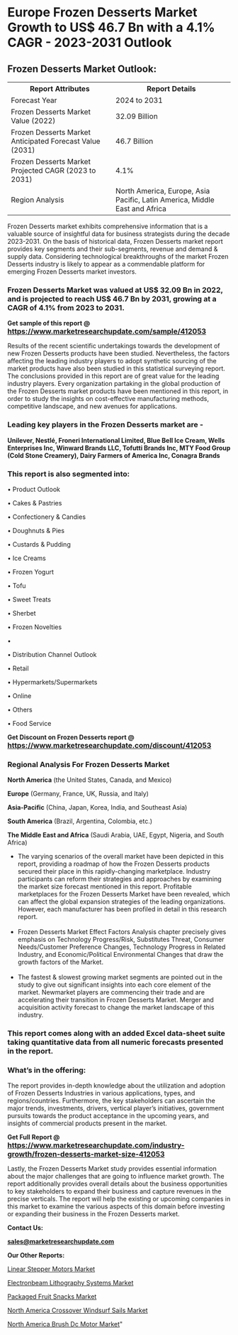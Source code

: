 # Europe Frozen Desserts Market Growth to US$ 46.7 Bn with a 4.1% CAGR - 2023-2031 Outlook

<html>
<body>

<h2>Frozen Desserts Market Outlook:</h2>

<table>
  <tr>
    <th>Report Attributes</th>
    <th>Report Details</th>
  </tr>
  <tr>
    <td>Forecast Year</td>
    <td>2024 to 2031</td>
  </tr>
  <tr>
    <td>Frozen Desserts Market Value (2022)</td>
    <td>32.09 Billion</td>
  </tr>
  <tr>
    <td>Frozen Desserts Market Anticipated Forecast Value (2031)</td>
    <td>46.7 Billion</td>
  </tr>
  <tr>
    <td>Frozen Desserts Market Projected CAGR (2023 to 2031)</td>
    <td>4.1%</td>
  </tr>
  <tr>
    <td>Region Analysis</td>
    <td>North America, Europe, Asia Pacific, Latin America, Middle East and Africa</td>
  </tr>
</table>

</body>
</html>

Frozen Desserts market exhibits comprehensive information that is a valuable source of insightful data for business strategists during the decade 2023-2031. On the basis of historical data, Frozen Desserts market report provides key segments and their sub-segments, revenue and demand &amp; supply data. Considering technological breakthroughs of the market Frozen Desserts industry is likely to appear as a commendable platform for emerging Frozen Desserts market investors.

<strong><h3>Frozen Desserts Market was valued at US$ 32.09 Bn in 2022, and is projected to reach US$ 46.7 Bn by 2031, growing at a CAGR of 4.1% from 2023 to 2031.</h3></strong>

<strong>Get sample of this report @ <a href=https://www.marketresearchupdate.com/sample/412053><font size=3 color=#0000ff>https://www.marketresearchupdate.com/sample/412053</font></a></strong>

Results of the recent scientific undertakings towards the development of new Frozen Desserts products have been studied. Nevertheless, the factors affecting the leading industry players to adopt synthetic sourcing of the market products have also been studied in this statistical surveying report. The conclusions provided in this report are of great value for the leading industry players. Every organization partaking in the global production of the Frozen Desserts market products have been mentioned in this report, in order to study the insights on cost-effective manufacturing methods, competitive landscape, and new avenues for applications.

<strong><h3>Leading key players in the Frozen Desserts market are -</h3></strong>

<strong>Unilever, Nestlé, Froneri International Limited, Blue Bell Ice Cream, Wells Enterprises Inc, Winward Brands LLC, Tofutti Brands Inc, MTY Food Group (Cold Stone Creamery), Dairy Farmers of America Inc, Conagra Brands</strong>

<strong><h3>This report is also segmented into:</h3></strong>

• Product Outlook

• Cakes & Pastries

• Confectionery & Candies

• Doughnuts & Pies

• Custards & Pudding

• Ice Creams

• Frozen Yogurt

• Tofu

• Sweet Treats

• Sherbet

• Frozen Novelties

• 

• Distribution Channel Outlook

• Retail

• Hypermarkets/Supermarkets

• Online

• Others

• Food Service

<strong>Get Discount on Frozen Desserts report @ <a href=https://www.marketresearchupdate.com/discount/412053><font size=3 color=#0000ff>https://www.marketresearchupdate.com/discount/412053</font></a></strong>

<strong><h3>Regional Analysis For Frozen Desserts Market</h3></strong>

<strong>North America</strong> (the United States, Canada, and Mexico)

<strong>Europe</strong> (Germany, France, UK, Russia, and Italy)

<strong>Asia-Pacific</strong> (China, Japan, Korea, India, and Southeast Asia)

<strong>South America</strong> (Brazil, Argentina, Colombia, etc.)

<strong>The Middle East and Africa</strong> (Saudi Arabia, UAE, Egypt, Nigeria, and South Africa)

<ul>
  <li>The varying scenarios of the overall market have been depicted in this report, providing a roadmap of how the Frozen Desserts products secured their place in this rapidly-changing marketplace. Industry participants can reform their strategies and approaches by examining the market size forecast mentioned in this report. Profitable marketplaces for the Frozen Desserts Market have been revealed, which can affect the global expansion strategies of the leading organizations. However, each manufacturer has been profiled in detail in this research report.</li><br>
  <li>Frozen Desserts Market Effect Factors Analysis chapter precisely gives emphasis on Technology Progress/Risk, Substitutes Threat, Consumer Needs/Customer Preference Changes, Technology Progress in Related Industry, and Economic/Political Environmental Changes that draw the growth factors of the Market.</li><br>
  <li>The fastest &amp; slowest growing market segments are pointed out in the study to give out significant insights into each core element of the market. Newmarket players are commencing their trade and are accelerating their transition in Frozen Desserts Market. Merger and acquisition activity forecast to change the market landscape of this industry.</li>
</ul>
<strong><h3>This report comes along with an added Excel data-sheet suite taking quantitative data from all numeric forecasts presented in the report.</h3></strong>

<strong><h3>What’s in the offering:</h3></strong> The report provides in-depth knowledge about the utilization and adoption of Frozen Desserts Industries in various applications, types, and regions/countries. Furthermore, the key stakeholders can ascertain the major trends, investments, drivers, vertical player’s initiatives, government pursuits towards the product acceptance in the upcoming years, and insights of commercial products present in the market.

<strong>Get Full Report @ <a href=https://www.marketresearchupdate.com/industry-growth/frozen-desserts-market-size-412053><font size=3 color=#0000ff>https://www.marketresearchupdate.com/industry-growth/frozen-desserts-market-size-412053</font></a></strong>

Lastly, the Frozen Desserts Market study provides essential information about the major challenges that are going to influence market growth. The report additionally provides overall details about the business opportunities to key stakeholders to expand their business and capture revenues in the precise verticals. The report will help the existing or upcoming companies in this market to examine the various aspects of this domain before investing or expanding their business in the Frozen Desserts market.

<strong>Contact Us:</strong>

<strong>sales@marketresearchupdate.com</strong>

<strong>Our Other Reports:</strong>

<a href=https://www.linkedin.com/pulse/linear-stepper-motors-market-2023-trends-new-research>Linear Stepper Motors Market</a>

<a href=https://www.linkedin.com/pulse/electronbeam-lithography-systems-market-top-leading-vendors>Electronbeam Lithography Systems Market</a>

<a href=https://www.linkedin.com/pulse/packaged-fruit-snacks-market-2023-analysis-growth-drivers>Packaged Fruit Snacks Market</a>

<a href=https://www.linkedin.com/pulse/north-america-crossover-windsurf-sails-market>North America Crossover Windsurf Sails Market</a>

<a href=https://www.linkedin.com/pulse/north-america-brush-dc-motor-market-continues>North America Brush Dc Motor Market</a>"

